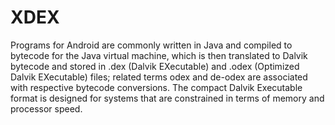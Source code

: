 # XDEX
Programs for Android are commonly written in Java and compiled to bytecode for the Java virtual machine, which is then translated to Dalvik bytecode and stored in .dex (Dalvik EXecutable) and .odex (Optimized Dalvik EXecutable) files; related terms odex and de-odex are associated with respective bytecode conversions. The compact Dalvik Executable format is designed for systems that are constrained in terms of memory and processor speed.
